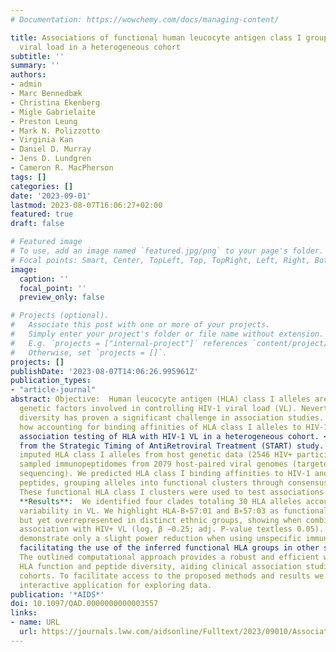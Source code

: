 ```yaml
---
# Documentation: https://wowchemy.com/docs/managing-content/

title: Associations of functional human leucocyte antigen class I groups with HIV
  viral load in a heterogeneous cohort
subtitle: ''
summary: ''
authors:
- admin
- Marc Bennedbæk
- Christina Ekenberg
- Migle Gabrielaite
- Preston Leung
- Mark N. Polizzotto
- Virginia Kan
- Daniel D. Murray
- Jens D. Lundgren
- Cameron R. MacPherson
tags: []
categories: []
date: '2023-09-01'
lastmod: 2023-08-07T16:06:27+02:00
featured: true
draft: false

# Featured image
# To use, add an image named `featured.jpg/png` to your page's folder.
# Focal points: Smart, Center, TopLeft, Top, TopRight, Left, Right, BottomLeft, Bottom, BottomRight.
image:
  caption: ''
  focal_point: ''
  preview_only: false

# Projects (optional).
#   Associate this post with one or more of your projects.
#   Simply enter your project's folder or file name without extension.
#   E.g. `projects = ["internal-project"]` references `content/project/deep-learning/index.md`.
#   Otherwise, set `projects = []`.
projects: []
publishDate: '2023-08-07T14:06:26.995961Z'
publication_types:
- "article-journal"
abstract: Objective:  Human leucocyte antigen (HLA) class I alleles are the main host
  genetic factors involved in controlling HIV-1 viral load (VL). Nevertheless, HLA
  diversity has proven a significant challenge in association studies. We assessed
  how accounting for binding affinities of HLA class I alleles to HIV-1 peptides facilitate
  association testing of HLA with HIV-1 VL in a heterogeneous cohort. <br /> **Design**:  Cohort
  from the Strategic Timing of AntiRetroviral Treatment (START) study. Methods:  We
  imputed HLA class I alleles from host genetic data (2546 HIV+ participants) and
  sampled immunopeptidomes from 2079 host-paired viral genomes (targeted amplicon
  sequencing). We predicted HLA class I binding affinities to HIV-1 and unspecific
  peptides, grouping alleles into functional clusters through consensus clustering. 
  These functional HLA class I clusters were used to test associations with HIV VL. <br />
  **Results**:  We identified four clades totaling 30 HLA alleles accounting for 11.4%
  variability in VL. We highlight HLA-B∗57:01 and B∗57:03 as functionally similar
  but yet overrepresented in distinct ethnic groups, showing when combined a protective
  association with HIV+ VL (log, β −0.25; adj. P-value textless 0.05). We further
  demonstrate only a slight power reduction when using unspecific immunopeptidomes,
  facilitating the use of the inferred functional HLA groups in other studies <br /> **Conclusion**: 
  The outlined computational approach provides a robust and efficient way to incorporate
  HLA function and peptide diversity, aiding clinical association studies in heterogeneous
  cohorts. To facilitate access to the proposed methods and results we provide an
  interactive application for exploring data.
publication: '*AIDS*'
doi: 10.1097/QAD.0000000000003557
links:
- name: URL
  url: https://journals.lww.com/aidsonline/Fulltext/2023/09010/Associations_of_functional_human_leucocyte_antigen.2.aspx
---
```


